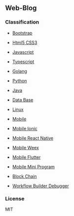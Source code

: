 Web-Blog
---

### Classification

- [Bootstrap](https://github.com/johnnynode/web-blog/blob/master/Bootstrap/README.md)

- [Html5 CSS3](https://github.com/johnnynode/web-blog/blob/master/Html5-CSS3/README.md)

- [Javascript](https://github.com/johnnynode/web-blog/blob/master/Javascript/README.md)

- [Typescript](https://github.com/johnnynode/web-blog/blob/master/Typescript/README.md)

- [Golang](https://github.com/johnnynode/web-blog/blob/master/Golang/README.md)

- [Python](https://github.com/johnnynode/web-blog/blob/master/Python/README.md)

- [Java](https://github.com/johnnynode/web-blog/blob/master/Java/README.md)

- [Data Base](https://github.com/johnnynode/web-blog/blob/master/Data-Base/README.md)

- [Linux](https://github.com/johnnynode/web-blog/blob/master/Linux/README.md)

- [Mobile](https://github.com/johnnynode/web-blog/blob/master/Mobile/README.md)

- [Mobile Ionic](https://github.com/johnnynode/web-blog/blob/master/Mobile/Ionic/README.md)

- [Mobile React Native](https://github.com/johnnynode/web-blog/blob/master/Mobile/React-Native/README.md)

- [Mobile Weex](https://github.com/johnnynode/web-blog/blob/master/Mobile/Weex/README.md)

- [Mobile Flutter](https://github.com/johnnynode/web-blog/blob/master/Mobile/Flutter/README.md)

- [Mobile Mini Program](https://github.com/johnnynode/web-blog/blob/master/Mobile/Mini-Program/README.md)

- [Block Chain](https://github.com/johnnynode/web-blog/blob/master/Block-Chain/README.md)

- [Workflow Builder Debugger](https://github.com/johnnynode/web-blog/blob/master/Workflow-Builder-Debugger/README.md)

### License

MIT